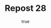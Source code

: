 ---
title: Repost 28
originalPost: https://francisrubio.antaresph.dev/writing/building-websites-with-vanilla/
sourceUrl: https://mstdn.party/@teacherbuknoy/109588727681128694#favorited-by-109367034683098716
type: like-of
dtPublished: 2022-12-29T16:40:54Z
author:
  name: "sara@xoxo.zone"
  photo: https://webmention.io/avatar/mstdn.party/db1d635fb4356e493a52ae26f48c9f875d733a757cb82141ea43b0221d79f2d5.png
  url: https://xoxo.zone/@sara
---